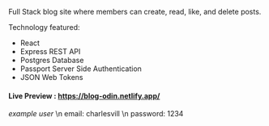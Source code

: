 Full Stack blog site where members can create, read, like, and delete posts. 

Technology featured:
- React 
- Express REST API
- Postgres Database
- Passport Server Side Authentication
- JSON Web Tokens

#### Live Preview : https://blog-odin.netlify.app/

*example user* \n
email: charlesvill \n
password: 1234
